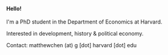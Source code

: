 #### Hello!

I'm a PhD student in the Department of Economics at Harvard.

Interested in development, history & political economy.

Contact: matthewchen (at) g [dot] harvard [dot] edu 
